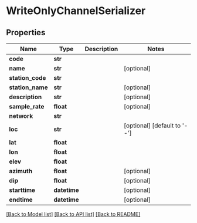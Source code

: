 # WriteOnlyChannelSerializer

## Properties
Name | Type | Description | Notes
------------ | ------------- | ------------- | -------------
**code** | **str** |  | 
**name** | **str** |  | [optional] 
**station_code** | **str** |  | 
**station_name** | **str** |  | [optional] 
**description** | **str** |  | [optional] 
**sample_rate** | **float** |  | [optional] 
**network** | **str** |  | 
**loc** | **str** |  | [optional] [default to '--']
**lat** | **float** |  | 
**lon** | **float** |  | 
**elev** | **float** |  | 
**azimuth** | **float** |  | [optional] 
**dip** | **float** |  | [optional] 
**starttime** | **datetime** |  | [optional] 
**endtime** | **datetime** |  | [optional] 

[[Back to Model list]](../README.md#documentation-for-models) [[Back to API list]](../README.md#documentation-for-api-endpoints) [[Back to README]](../README.md)

